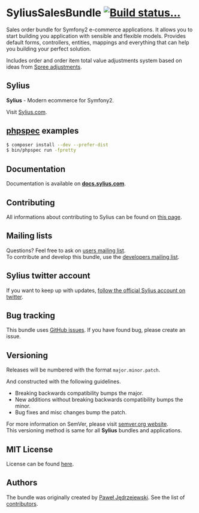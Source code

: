 SyliusSalesBundle [![Build status...](https://secure.travis-ci.org/Sylius/SyliusSalesBundle.png?branch=master)](http://travis-ci.org/Sylius/SyliusSalesBundle)
=================

Sales order bundle for Symfony2 e-commerce applications. It allows you to start building you application with sensible and flexible models.
Provides default forms, controllers, entities, mappings and everything that can help you building your perfect solution.

Includes order and order item total value adjustments system based on ideas from [Spree adjustments](http://guides.spreecommerce.com/adjustments.html).

Sylius
------

**Sylius** - Modern ecommerce for Symfony2.

Visit [Sylius.com](http://sylius.com).

[phpspec](http://phpspec.net) examples
--------------------------------------

``` bash
$ composer install --dev --prefer-dist
$ bin/phpspec run -fpretty
```

Documentation
-------------

Documentation is available on [**docs.sylius.com**](http://docs.sylius.com/en/latest/bundles/SyliusSalesBundle/index.html).

Contributing
------------

All informations about contributing to Sylius can be found on [this page](http://docs.sylius.com/en/latest/contributing/index.html).

Mailing lists
-------------

Questions? Feel free to ask on [users mailing list](http://groups.google.com/group/sylius).  
To contribute and develop this bundle, use the [developers mailing list](http://groups.google.com/group/sylius-dev).

Sylius twitter account
----------------------

If you want to keep up with updates, [follow the official Sylius account on twitter](http://twitter.com/Sylius).

Bug tracking
------------

This bundle uses [GitHub issues](https://github.com/Sylius/SyliusSalesBundle/issues).
If you have found bug, please create an issue.

Versioning
----------

Releases will be numbered with the format `major.minor.patch`.

And constructed with the following guidelines.

* Breaking backwards compatibility bumps the major.
* New additions without breaking backwards compatibility bumps the minor.
* Bug fixes and misc changes bump the patch.

For more information on SemVer, please visit [semver.org website](http://semver.org/).  
This versioning method is same for all **Sylius** bundles and applications.

MIT License
-----------

License can be found [here](https://github.com/Sylius/SyliusSalesBundle/blob/master/Resources/meta/LICENSE).

Authors
-------

The bundle was originally created by [Paweł Jędrzejewski](http://pjedrzejewski.com).
See the list of [contributors](https://github.com/Sylius/SyliusSalesBundle/contributors).
